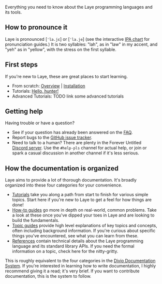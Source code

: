 Everything you need to know about the Laye programming languages and its tools.

## How to pronounce it

Laye is pronounced \[`'la.jɛ`\] or \[`'la.je`\] (see the interactive [IPA chart](https://www.ipachart.com/) for pronunciation guides.) It is two syllables: "lah", as in "law" in my accent, and "yeh" as in "yellow", with the stress on the first syllable.

## First steps

If you're new to Laye, these are great places to start learning.

- From scratch: [Overview](Overview) | [Installation](Installation)
- Tutorials: [Hello, hunter!](Tutorials#hello-hunter)
- Advanced Tutorials: TODO link some advanced tutorials

## Getting help

Having trouble or have a question?

- See if your question has already been answered on the [FAQ](FAQ).
- Report bugs to the [GitHub issue tracker](https://github.com/laye-lang/laye/issues).
- Need to talk to a human? There are plenty in the Forever Untitled [Discord server](https://discord.gg/paKyDFKJtr). Use the `#help-pls` channel for actual help, or join or spark a casual discussion in another channel if it's less serious.

## How the documentation is organized

Laye aims to provide a lot of thorough documentation. It's broadly organized into these four categories for your convenience.

- [Tutorials](Tutorials) take you along a path from start to finish for various simple topics. Start here if you're new to Laye to get a feel for how things are done!
- [How-to guides](How‐to-Guides) go more in depth on real-world, common problems. Take a look at these once you've dipped your toes in Laye and are looking to build the fundamentals.
- [Topic guides](Topic-Guides) provide high level explanations of key topics and concepts, often including background information. If you're curious about specific things you've encountered, see what you can learn from these.
- [References](References) contain technical details about the Laye programming language and its standard library APIs. If you need the formal information on a topic, check here for the nitty-gritty.

This is roughly equivalent to the four categories in the [Divio Documentation System](https://documentation.divio.com/introduction.html). If you're interested in learning how to write documentation, I highly recommend giving it a read; it's very brief. If you want to contribute documentation, this is the system to follow.
